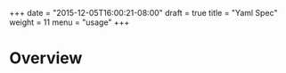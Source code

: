 +++
date = "2015-12-05T16:00:21-08:00"
draft = true
title = "Yaml Spec"
weight = 11
menu = "usage"
+++

# Overview
